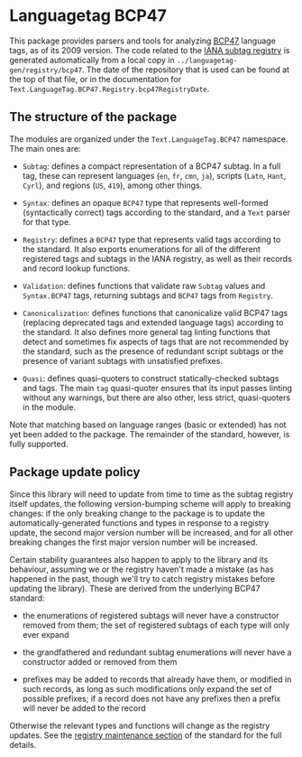# Languagetag BCP47

This package provides parsers and tools for analyzing
[BCP47](https://tools.ietf.org/html/bcp47) language tags, as of its
2009 version. The code related to the [IANA subtag
registry](https://www.iana.org/assignments/language-subtag-registry/language-subtag-registry)
is generated automatically from a local copy in
`../languagetag-gen/registry/bcp47`. The date of the repository that
is used can be found at the top of that file, or in the documentation
for `Text.LanguageTag.BCP47.Registry.bcp47RegistryDate`.

## The structure of the package

The modules are organized under the `Text.LanguageTag.BCP47`
namespace. The main ones are:

- `Subtag`: defines a compact representation of a BCP47 subtag. In a
  full tag, these can represent languages (`en`, `fr`, `cmn`, `ja`),
  scripts (`Latn`, `Hant`, `Cyrl`), and regions (`US`, `419`), among
  other things.

- `Syntax`: defines an opaque `BCP47` type that represents well-formed
  (syntactically correct) tags according to the standard, and a `Text`
  parser for that type.

- `Registry`: defines a `BCP47` type that represents valid tags
  according to the standard. It also exports enumerations for all of
  the different registered tags and subtags in the IANA registry, as
  well as their records and record lookup functions.

- `Validation`: defines functions that validate raw `Subtag` values
  and `Syntax.BCP47` tags, returning subtags and `BCP47` tags from
  `Registry`.

- `Canonicalization`: defines functions that canonicalize valid BCP47
  tags (replacing deprecated tags and extended language tags)
  according to the standard. It also defines more general tag linting
  functions that detect and sometimes fix aspects of tags that are not
  recommended by the standard, such as the presence of redundant
  script subtags or the presence of variant subtags with unsatisfied
  prefixes.

- `Quasi`: defines quasi-quoters to construct statically-checked
  subtags and tags. The main `tag` quasi-quoter ensures that its input
  passes linting without any warnings, but there are also other, less
  strict, quasi-quoters in the module.

Note that matching based on language ranges (basic or extended) has
not yet been added to the package. The remainder of the standard,
however, is fully supported.

## Package update policy

Since this library will need to update from time to time as the subtag
registry itself updates, the following version-bumping scheme will
apply to breaking changes: if the only breaking change to the package
is to update the automatically-generated functions and types in
response to a registry update, the second major version number will be
increased, and for all other breaking changes the first major version
number will be increased.

Certain stability guarantees also happen to apply to the library and
its behaviour, assuming we or the registry haven't made a mistake (as
has happened in the past, though we'll try to catch registry mistakes
before updating the library). These are derived from the underlying
BCP47 standard:

- the enumerations of registered subtags will never have a constructor
  removed from them; the set of registered subtags of each type will
  only ever expand

- the grandfathered and redundant subtag enumerations will never have
  a constructor added or removed from them

- prefixes may be added to records that already have them, or modified
  in such records, as long as such modifications only expand the set
  of possible prefixes; if a record does not have any prefixes then a
  prefix will never be added to the record

Otherwise the relevant types and functions will change as the registry
updates. See the [registry maintenance
section](https://tools.ietf.org/html/bcp47#section-3.3) of the
standard for the full details.
